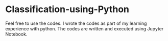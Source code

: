# Classification-using-Python
Feel free to use the codes. I wrote the codes as part of my learning experience with python. The codes are written and executed using Jupyter Notebook.
